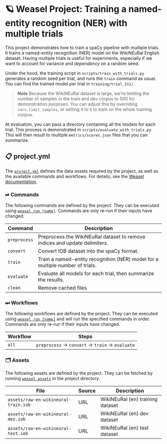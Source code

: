 <!-- WEASEL: AUTO-GENERATED DOCS START (do not remove) -->

# 🪐 Weasel Project: Training a named-entity recognition (NER) with multiple trials

This project demonstrates how to train a spaCy pipeline with multiple trials.
It trains a named-entity recognition (NER) model on the WikiNEuRal English
dataset.  Having multiple trials is useful for experiments, especially if we
want to account for variance and *dependency* on a random seed. 

Under the hood, the training script in `scripts/train_with_trials.py`
generates a random seed per trial, and runs the `train` command as usual.  You
can find the trained model per trial in `training/trial_{n}/`.

> **Note**
> Because the WikiNEuRal dataset is large, we're limiting the number of samples in the train
> and dev corpus to 500 for demonstration purposes. You can adjust this by
> overriding `vars.limit_samples`, or setting it to `0` to train on the whole
> training corpus.

At evaluation, you can pass a directory containing all the models for each
trial. This process is demonstrated in `scripts/evaluate_with_trials.py`.
This will then result to multiple `metrics/scores.json` files that you can
summarize.


## 📋 project.yml

The [`project.yml`](project.yml) defines the data assets required by the
project, as well as the available commands and workflows. For details, see the
[Weasel documentation](https://github.com/explosion/weasel).

### ⏯ Commands

The following commands are defined by the project. They
can be executed using [`weasel run [name]`](https://github.com/explosion/weasel/tree/main/docs/cli.md#rocket-run).
Commands are only re-run if their inputs have changed.

| Command | Description |
| --- | --- |
| `preprocess` | Preprocess the WikiNEuRal dataset to remove indices and update delimiters. |
| `convert` | Convert IOB dataset into the spaCy format. |
| `train` | Train a named-entity recognition (NER) model for a multiple number of trials. |
| `evaluate` | Evaluate all models for each trial, then summarize the results. |
| `clean` | Remove cached files |

### ⏭ Workflows

The following workflows are defined by the project. They
can be executed using [`weasel run [name]`](https://github.com/explosion/weasel/tree/main/docs/cli.md#rocket-run)
and will run the specified commands in order. Commands are only re-run if their
inputs have changed.

| Workflow | Steps |
| --- | --- |
| `all` | `preprocess` &rarr; `convert` &rarr; `train` &rarr; `evaluate` |

### 🗂 Assets

The following assets are defined by the project. They can
be fetched by running [`weasel assets`](https://github.com/explosion/weasel/tree/main/docs/cli.md#open_file_folder-assets)
in the project directory.

| File | Source | Description |
| --- | --- | --- |
| `assets/raw-en-wikineural-train.iob` | URL | WikiNEuRal (en) training dataset |
| `assets/raw-en-wikineural-dev.iob` | URL | WikiNEuRal (en) dev dataset |
| `assets/raw-en-wikineural-test.iob` | URL | WikiNEuRal (en) test dataset |

<!-- WEASEL: AUTO-GENERATED DOCS END (do not remove) -->